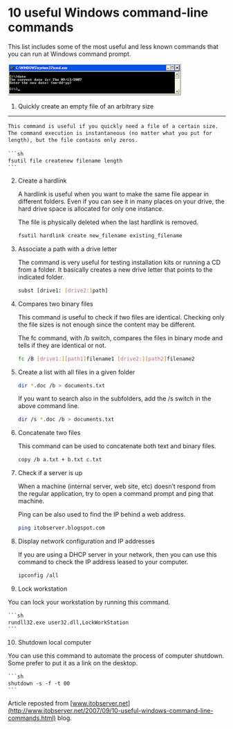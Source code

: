 10 useful Windows command-line commands 
=======================================


This list includes some of the most useful and less known commands that you can run at Windows command prompt.

![](/img/posts/cmd.png)

1. Quickly create an empty file of an arbitrary size
---------------------------------------------------- 

    This command is useful if you quickly need a file of a certain size. The command execution is instantaneous (no matter what you put for length), but the file contains only zeros.

    ```sh
    fsutil file createnew filename length
    ```

2. Create a hardlink 

    A hardlink is useful when you want to make the same file appear in different folders. Even if you can see it in many places on your drive, the hard drive space is allocated for only one instance.

    The file is physically deleted when the last hardlink is removed.

    ```sh
    fsutil hardlink create new_filename existing_filename
    ```


3. Associate a path with a drive letter 

    The command is very useful for testing installation kits or running a CD from a folder. It basically creates a new drive letter that points to the indicated folder.

    ```sh
    subst [drive1: [drive2:]path]
    ```

4. Compares two binary files 

    This command is useful to check if two files are identical. Checking only the file sizes is not enough since the content may be different.

    The fc command, with /b switch, compares the files in binary mode and tells if they are identical or not.

    ```sh
    fc /B [drive1:][path1]filename1 [drive2:][path2]filename2
    ```

5. Create a list with all files in a given folder 

    ```sh
    dir *.doc /b > documents.txt
    ```

    If you want to search also in the subfolders, add the /s switch in the above command line.

    ```sh
    dir /s *.doc /b > documents.txt
    ```

6. Concatenate two files 

    This command can be used to concatenate both text and binary files.

    ```sh
    copy /b a.txt + b.txt c.txt
    ```

7. Check if a server is up 

    When a machine (internal server, web site, etc) doesn’t respond from the regular application, try to open a command prompt and ping that machine.

    Ping can be also used to find the IP behind a web address.

    ```sh
    ping itobserver.blogspot.com
    ```

8. Display network configuration and IP addresses 

    If you are using a DHCP server in your network, then you can use this command to check the IP address leased to your computer.

    ```sh
    ipconfig /all
    ```

9. Lock workstation 

You can lock your workstation by running this command.

    ```sh
    rundll32.exe user32.dll,LockWorkStation
    ```
    
10. Shutdown local computer 

You can use this command to automate the process of computer shutdown. Some prefer to put it as a link on the desktop.

    ```sh
    shutdown -s -f -t 00 
    ```

Article reposted from [www.itobserver.net](http://www.itobserver.net/2007/09/10-useful-windows-command-line-commands.html) blog.

